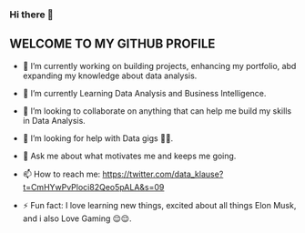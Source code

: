 ### Hi there 👋

<!--
**datakluesmann/datakluesmann** is a ✨ _special_ ✨ repository because its `README.md` (this file) appears on your GitHub profile.
-->
## WELCOME TO MY GITHUB PROFILE

- 🔭 I’m currently working on building projects, enhancing my portfolio, abd expanding my knowledge about data analysis.
- 🌱 I’m currently Learning Data Analysis and Business Intelligence.
- 👯 I’m looking to collaborate on anything that can help me build my skills in Data Analysis.
- 🤔 I’m looking for help with Data gigs 🌚🌚.
- 💬 Ask me about what motivates me and keeps me going.
- 📫 How to reach me: https://twitter.com/data_klause?t=CmHYwPvPloci82Qeo5pALA&s=09

- ⚡ Fun fact: I love learning new things, excited about all things Elon Musk, and i also Love Gaming 😌😌.

